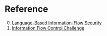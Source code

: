 # Reference

0. [Language-Based Information-Flow Security](https://ifc-challenge.appspot.com/static/pdfs/jsac.pdf)
0. [Information Flow Control Challenge](https://ifc-challenge.appspot.com/)

